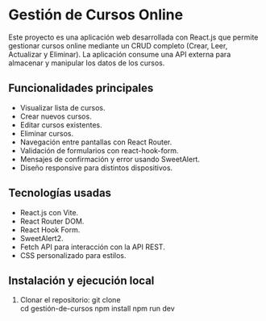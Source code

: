# Gestión de Cursos Online

Este proyecto es una aplicación web desarrollada con React.js que permite gestionar cursos online mediante un CRUD completo (Crear, Leer, Actualizar y Eliminar). La aplicación consume una API externa para almacenar y manipular los datos de los cursos.

## Funcionalidades principales

- Visualizar lista de cursos.
- Crear nuevos cursos.
- Editar cursos existentes.
- Eliminar cursos.
- Navegación entre pantallas con React Router.
- Validación de formularios con react-hook-form.
- Mensajes de confirmación y error usando SweetAlert.
- Diseño responsive para distintos dispositivos.

## Tecnologías usadas

- React.js con Vite.
- React Router DOM.
- React Hook Form.
- SweetAlert2.
- Fetch API para interacción con la API REST.
- CSS personalizado para estilos.

## Instalación y ejecución local

1. Clonar el repositorio:
git clone <url-del-repositorio>  
cd gestión-de-cursos
npm install
npm run dev
